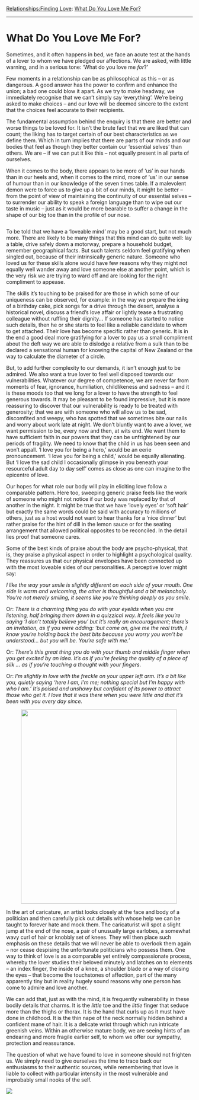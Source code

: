 [Relationships:](https://www.theschooloflife.com/thebookoflife/category/relationships/)[Finding Love](https://www.theschooloflife.com/thebookoflife/category/relationships/finding-love/): [What Do You Love Me For?](https://www.theschooloflife.com/thebookoflife/what-do-you-love-me-for/)

* * *

# What Do You Love Me For?

Sometimes, and it often happens in bed, we face an acute test at the hands of a lover to whom we have pledged our affections. We are asked, with little warning, and in a serious tone: ‘What do you love me _for_?’

Few moments in a relationship can be as philosophical as this – or as dangerous. A good answer has the power to confirm and enhance the union; a bad one could blow it apart. As we try to make headway, we immediately recognise that we can’t simply say ‘everything’. We’re being asked to make choices – and our love will be deemed sincere to the extent that the choices feel accurate to their recipients.

The fundamental assumption behind the enquiry is that there are better and worse things to be loved for. It isn’t the brute fact that we are liked that can count; the liking has to target certain of our best characteristics as we define them. Which in turn implies that there are parts of our minds and our bodies that feel as though they better contain our ‘essential selves’ than others. We are – if we can put it like this – not equally present in all parts of ourselves.

When it comes to the body, there appears to be more of ‘us’ in our hands than in our heels and, when it comes to the mind, more of ‘us’ in our sense of humour than in our knowledge of the seven times table. If a malevolent demon were to force us to give up a bit of our minds, it might be better – from the point of view of maintaining the continuity of our essential selves – to surrender our ability to speak a foreign language than to wipe out our taste in music – just as it would be more bearable to suffer a change in the shape of our big toe than in the profile of our nose.

<figure class="aligncenter"><img src="https://www.theschooloflife.com/thebookoflife/wp-content/uploads/2020/02/745e95b9fd783d95e95910faea110357.jpg" alt="" class="wp-image-24041" srcset="https://www.theschooloflife.com/thebookoflife/wp-content/uploads/2020/02/745e95b9fd783d95e95910faea110357.jpg 645w, https://www.theschooloflife.com/thebookoflife/wp-content/uploads/2020/02/745e95b9fd783d95e95910faea110357-150x150.jpg 150w, https://www.theschooloflife.com/thebookoflife/wp-content/uploads/2020/02/745e95b9fd783d95e95910faea110357-298x300.jpg 298w" sizes="(max-width: 645px) 100vw, 645px"></figure>

To be told that we have a ‘loveable mind’ may be a good start, but not much more. There are likely to be many things that this mind can do quite well: lay a table, drive safely down a motorway, prepare a household budget, remember geographical facts. But such talents seldom feel gratifying when singled out, because of their intrinsically generic nature. Someone who loved us for these skills alone would have few reasons why they might not equally well wander away and love someone else at another point, which is the very risk we are trying to ward off and are looking for the right compliment to appease.&nbsp;

The skills it’s touching to be praised for are those in which some of our uniqueness can be observed, for example: in the way we prepare the icing of a birthday cake, pick songs for a drive through the desert, analyse a historical novel, discuss a friend’s love affair or lightly tease a frustrating colleague without ruffling their dignity… If someone has started to notice such details, then he or she starts to feel like a reliable candidate to whom to get attached. Their love has become specific rather than generic. It is in the end a good deal more gratifying for a lover to pay us a small compliment about the deft way we are able to dislodge a relative from a sulk than to be declared a sensational human for knowing the capital of New Zealand or the way to calculate the diameter of a circle.

But, to add further complexity to our demands, it isn’t enough just to be admired. We also want a true lover to feel well disposed towards our vulnerabilities. Whatever our degree of competence, we are never far from moments of fear, ignorance, humiliation, childlikeness and sadness – and it is these moods too that we long for a lover to have the strength to feel generous towards. It may be pleasant to be found impressive, but it is more reassuring to discover that our vulnerability is ready to be treated with generosity; that we are with someone who will allow us to be sad, discomfited and weepy, who has spotted that we sometimes bite our nails and worry about work late at night. We don’t bluntly want to awe a lover, we want permission to be, every now and then, at wits end. We want them to have sufficient faith in our powers that they can be unfrightened by our periods of fragility. We need to know that the child in us has been seen and won’t appall. ‘I love you for being a hero,’ would be an eerie pronouncement. ‘I love you for being a child,’ would be equally alienating. But ‘I love the sad child I occasionally glimpse in you beneath your resourceful adult day to day self’ comes as close as one can imagine to the epicentre of love.

Our hopes for what role our body will play in eliciting love follow a comparable pattern. Here too, sweeping generic praise feels like the work of someone who might not notice if our body was replaced by that of another in the night. It might be true that we have ‘lovely eyes’ or ‘soft hair’ but exactly the same words could be said with accuracy to millions of others, just as a host would not want to hear thanks for a ‘nice dinner’ but rather praise for the hint of dill in the lemon sauce or for the seating arrangement that allowed political opposites to be reconciled. In the detail lies proof that someone cares.

Some of the best kinds of praise about the body are psycho-physical, that is, they praise a physical aspect in order to highlight a psychological quality. They reassures us that our physical envelopes have been connected up with the most loveable sides of our personalities. A perceptive lover might say:

_I like the way your smile is slightly different on each side of your mouth. One side is warm and welcoming, the other is thoughtful and a bit melancholy. You’re not merely smiling, it seems like you’re thinking deeply as you smile._

Or: _There is a charming thing you do with your eyelids when you are listening, half bringing them down in a quizzical way. It feels like you’re saying ‘I don’t totally believe you’ but it’s really an encouragement; there’s an invitation, as if you were adding: ‘but come on, give me the real truth, I know you’re holding back the best bits because you worry you won’t be understood… but you will be. You’re safe with me.’_

Or: _There’s this great thing you do with your thumb and middle finger when you get excited by an idea. It’s as if you’re feeling the quality of a piece of silk … as if you’re touching a thought with your fingers._

Or: _I’m slightly in love with the freckle on your upper left arm. It’s a bit like you, quietly saying ‘here I am, I’m me; nothing special but I’m happy with who I am.’ It’s poised and unshowy but confident of its power to attract those who get it. I love that it was there when you were little and that it’s been with you every day since._

<figure class="aligncenter is-resized"><img src="https://www.theschooloflife.com/thebookoflife/wp-content/uploads/2020/02/cri_000000001920-822x1024.jpg" alt="" class="wp-image-24042" width="421" height="524" srcset="https://www.theschooloflife.com/thebookoflife/wp-content/uploads/2020/02/cri_000000001920-822x1024.jpg 822w, https://www.theschooloflife.com/thebookoflife/wp-content/uploads/2020/02/cri_000000001920-241x300.jpg 241w, https://www.theschooloflife.com/thebookoflife/wp-content/uploads/2020/02/cri_000000001920-768x956.jpg 768w" sizes="(max-width: 421px) 100vw, 421px"></figure>

In the art of caricature, an artist looks closely at the face and body of a politician and then carefully pick out details with whose help we can be taught to forever hate and mock them. The caricaturist will spot a slight jump at the end of the nose, a pair of unusually large earlobes, a somewhat wavy curl of hair or knobbly set of knees. They will then place such emphasis on these details that we will never be able to overlook them again – nor cease despising the unfortunate politicians who possess them. One way to think of love is as a comparable yet entirely compassionate process, whereby the lover studies their beloved minutely and latches on to elements – an index finger, the inside of a knee, a shoulder blade or a way of closing the eyes – that become the touchstones of affection, part of the many apparently tiny but in reality hugely sound reasons why one person has come to admire and love another.

We can add that, just as with the mind, it is frequently vulnerability in these bodily details that charms. It is the _little_ toe and the _little_ finger that seduce more than the thighs or thorax. It is the hand that curls up as it must have done in childhood. It is the thin nape of the neck normally hidden behind a confident mane of hair. It is a delicate wrist through which run intricate greenish veins. Within an otherwise mature body, we are seeing hints of an endearing and more fragile earlier self, to whom we offer our sympathy, protection and reassurance.

The question of what we have found to love in someone should not frighten us. We simply need to give ourselves the time to trace back our enthusiasms to their authentic sources, while remembering that love is liable to collect with particular intensity in the most vulnerable and improbably small nooks of the self.

[![](https://img.youtube.com/vi/S98BMNoAPc4/0.jpg)](https://www.youtube.com/embed/S98BMNoAPc4 '')
